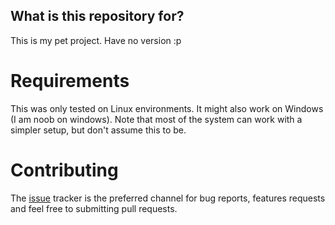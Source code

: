 ## What is this repository for?

This is my pet project. 
Have no version :p 

# Requirements

This was only tested on Linux environments. It might also work on Windows (I am noob on windows). Note that most of the system can work with a simpler setup, but don't assume this to be.

# Contributing

The <a href="https://github.com/NafisFaysal/minwater_reviews/issues"> issue</a> tracker is the preferred channel for bug reports, features requests and feel free to submitting pull requests.


